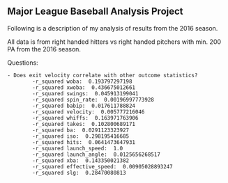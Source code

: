 Major League Baseball Analysis Project
---------------------------------------

Following is a description of my analysis of results from the 2016 season.

All data is from right handed hitters vs right handed pitchers with min. 200 PA from the 2016 season.

Questions:

	- Does exit velocity correlate with other outcome statistics?
			-r_squared woba:  0.193797297198
			-r_squared xwoba:  0.436675012661
			-r_squared swings:  0.045913199041
			-r_squared spin_rate:  0.00196997773928
			-r_squared babip:  0.017611788824
			-r_squared velocity:  0.005777216046
			-r_squared whiffs:  0.163971763906
			-r_squared takes:  0.102800689171
			-r_squared ba:  0.0291123323927
			-r_squared iso:  0.298195416685
			-r_squared hits:  0.0641473647931
			-r_squared launch_speed:  1.0
			-r_squared launch_angle:  0.0125656268517
			-r_squared xba:  0.143350021382
			-r_squared effective_speed:  0.00905028893247
			-r_squared slg:  0.28470080813